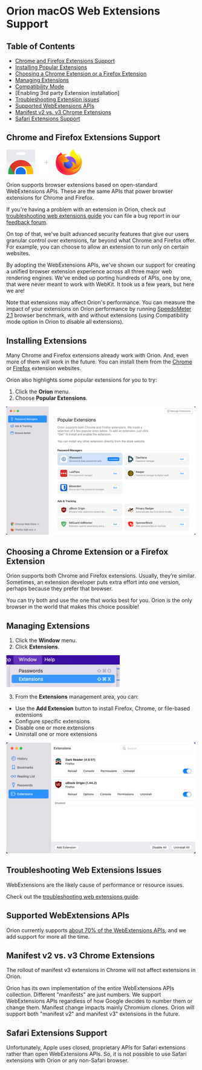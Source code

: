 # Orion macOS Web Extensions Support

## Table of Contents
- [Chrome and Firefox Extensions Support](#chrome_and_firefox)
- [Installing Popular Extensions](#installing_extensions)
- [Choosing a Chrome Extension or a Firefox Extension](#chrome_vs_firefox)
- [Managing Extensions](#managing_extensions)
- [Compatibility Mode](#compatibility_mode)
- [Enabling 3rd party Extension installation]
- [Troubleshooting Extension issues](#troubleshooting)
- [Supported WebExtensions APIs](#supported_apis)
- [Manifest v2 vs. v3 Chrome Extensions](#manifest)
- [Safari Extensions Support](#safari)

<a name="chrome_and_firefox"></a>
## Chrome and Firefox Extensions Support

<img src="media/extensions-google-firefox.png" width="200" alt="Chrome & Firefox Logos"><br />

Orion supports browser extensions based on open-standard WebExtensions APIs. These are the same APIs that power browser extensions for Chrome and Firefox.

If you're having a problem with an extension in Orion, check out [troubleshooting web extensions guide](../support-and-community/troubleshooting-extension-issues.md) you can file a bug report in our [feedback forum](https://orionfeedback.org).

On top of that, we've built advanced security features that give our users granular control over extensions, far beyond what Chrome and Firefox offer. For example, you can choose to allow an extension to run only on certain websites.

By adopting the WebExtensions APIs, we've shown our support for creating a unified browser extension experience across all three major web rendering engines. We've ended up porting hundreds of APIs, one by one, that were never meant to work with WebKit. It took us a few years, but here we are!
  
Note that extensions may affect Orion's performance. You can measure the impact of your extensions on Orion performance by running [SpeedoMeter 2.1](https://browserbench.org/Speedometer2.1/) browser benchmark, with and without extensions (using Compatibility mode option in Orion to disable all extensions).

<a name="installing_extensions"></a>
## Installing Extensions

Many Chrome and Firefox extensions already work with Orion. And, even more of them will work in the future. You can install them from the [Chrome](https://chrome.google.com/webstore/category/extensions) or [Firefox](https://addons.mozilla.org/en-US/firefox/extensions/) extension websites.

Orion also highlights some popular extensions for you to try:

1. Click the **Orion** menu.
2. Choose **Popular Extensions**.

<img src="media/macos_popular_extensions.png" width="500" alt="macOS Popular Extensions"><br />

<a name="chrome_vs_firefox"></a>
## Choosing a Chrome Extension or a Firefox Extension

Orion supports both Chrome and Firefox extensions. Usually, they’re similar. Sometimes, an extension developer puts extra effort into one version, perhaps because they prefer that browser. 

You can try both and use the one that works best for you. Orion is the only browser in the world that makes this choice possible!

<a name="managing_extensions"></a>
## Managing Extensions

1. Click the **Window** menu.
2. Click **Extensions**.

<img src="media/macos_extensions_menu.png" width="300" alt="macOS Extensions Menu Choice"><br /> 

3. From the **Extensions** management area, you can:
  - Use the **Add Extension** button to install Firefox, Chrome, or file-based extensions
  - Configure specific extensions
  - Disable one or more extensions
  - Uninstall one or more extensions
  
<img src="media/macos_extensions_area.png" width="500" alt="macOS Extensions Management"><br /> 

<a name="troubleshooting"></a>
## Troubleshooting Web Extensions Issues

WebExtensions are the likely cause of performance or resource issues. 

Check out the [troubleshooting web extensions guide](../support-and-community/troubleshooting-extension-issues.md).

<a name="supported_apis"></a>
## Supported WebExtensions APIs

Orion currently supports [about 70% of the WebExtensions APIs](https://browser.kagi.com/WebExtensions-API-Support.html), and we add support for more all the time.

<a name="manifest"></a>
## Manifest v2 vs. v3 Chrome Extensions

The rollout of manifest v3 extensions in Chrome will not affect extensions in Orion.

Orion has its own implementation of the entire WebExtensions APIs collection. Different "manifests" are just numbers. We support WebExtensions APIs regardless of how Google decides to number them or change them. Manifest change impacts mainly Chromium clones. Orion will support both "manifest v2" and manifest v3" extensions in the future.

<a name="safari"></a>
## Safari Extensions Support

Unfortunately, Apple uses closed, proprietary APIs for Safari extensions rather than open WebExtensions APIs. So, it is not possible to use Safari extensions with Orion or any non-Safari browser.

